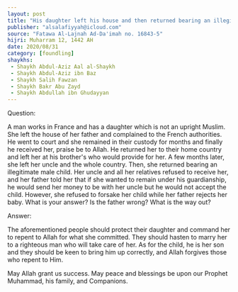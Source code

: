 ```yaml
---
layout: post
title: "His daughter left his house and then returned bearing an illegitimate male child"
publisher: "alsalafiyyah@icloud.com"
source: "Fatawa Al-Lajnah Ad-Da'imah no. 16843-5"
hijri: Muharram 12, 1442 AH
date: 2020/08/31
category: [foundling]
shaykhs: 
 - Shaykh Abdul-Aziz Aal al-Shaykh
 - Shaykh Abdul-Aziz ibn Baz
 - Shaykh Salih Fawzan
 - Shaykh Bakr Abu Zayd
 - Shaykh Abdullah ibn Ghudayyan
---
```


Question: 

A man works in France and has a daughter which is not an upright Muslim. She left the house of her father and complained to the French authorities. He went to court and she remained in their custody for months and finally he received her, praise be to Allah. He returned her to their home country and left her at his brother's who would provide for her. A few months later, she left her uncle and the whole country. Then, she returned bearing an illegitimate male child. Her uncle and all her relatives refused to receive her, and her father told her that if she wanted to remain under his guardianship, he would send her money to be with her uncle but he would not accept the child. However, she refused to forsake her child while her father rejects her baby. What is your answer? Is the father wrong? What is the way out?

Answer:

The aforementioned people should protect their daughter and command her to repent to Allah for what she committed. They should hasten to marry her to a righteous man who will take care of her. As for the child, he is her son and they should be keen to bring him up correctly, and Allah forgives those who repent to Him.

May Allah grant us success. May peace and blessings be upon our Prophet Muhammad, his family, and Companions.

